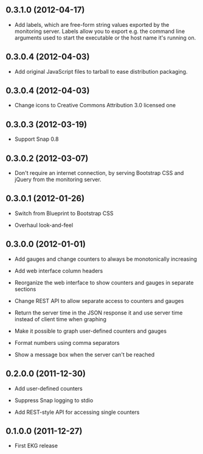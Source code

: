 ## 0.3.1.0 (2012-04-17)

 * Add labels, which are free-form string values exported by the
   monitoring server.  Labels allow you to export e.g. the command
   line arguments used to start the executable or the host name it's
   running on.

## 0.3.0.4 (2012-04-03)

 * Add original JavaScript files to tarball to ease distribution
   packaging.

## 0.3.0.4 (2012-04-03)

 * Change icons to Creative Commons Attribution 3.0 licensed one

## 0.3.0.3 (2012-03-19)

 * Support Snap 0.8

## 0.3.0.2 (2012-03-07)

 * Don't require an internet connection, by serving Bootstrap CSS and
   jQuery from the monitoring server.

## 0.3.0.1 (2012-01-26)

 * Switch from Blueprint to Bootstrap CSS

 * Overhaul look-and-feel

## 0.3.0.0 (2012-01-01)

 * Add gauges and change counters to always be monotonically increasing

 * Add web interface column headers

 * Reorganize the web interface to show counters and gauges in separate sections

 * Change REST API to allow separate access to counters and gauges

 * Return the server time in the JSON response it and use server time
   instead of client time when graphing

 * Make it possible to graph user-defined counters and gauges

 * Format numbers using comma separators

 * Show a message box when the server can't be reached

## 0.2.0.0 (2011-12-30)

 * Add user-defined counters

 * Suppress Snap logging to stdio

 * Add REST-style API for accessing single counters

## 0.1.0.0 (2011-12-27)

 * First EKG release
